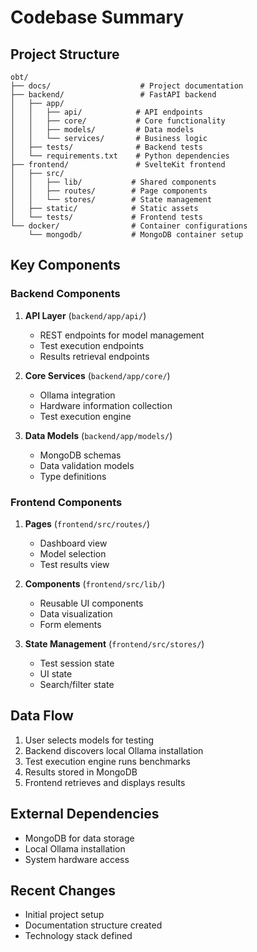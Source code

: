 # Codebase Summary

## Project Structure

```
obt/
├── docs/                    # Project documentation
├── backend/                 # FastAPI backend
│   ├── app/
│   │   ├── api/            # API endpoints
│   │   ├── core/           # Core functionality
│   │   ├── models/         # Data models
│   │   └── services/       # Business logic
│   ├── tests/              # Backend tests
│   └── requirements.txt    # Python dependencies
├── frontend/               # SvelteKit frontend
│   ├── src/
│   │   ├── lib/           # Shared components
│   │   ├── routes/        # Page components
│   │   └── stores/        # State management
│   ├── static/            # Static assets
│   └── tests/             # Frontend tests
└── docker/                # Container configurations
    └── mongodb/           # MongoDB container setup
```

## Key Components

### Backend Components
1. **API Layer** (`backend/app/api/`)
   - REST endpoints for model management
   - Test execution endpoints
   - Results retrieval endpoints

2. **Core Services** (`backend/app/core/`)
   - Ollama integration
   - Hardware information collection
   - Test execution engine

3. **Data Models** (`backend/app/models/`)
   - MongoDB schemas
   - Data validation models
   - Type definitions

### Frontend Components
1. **Pages** (`frontend/src/routes/`)
   - Dashboard view
   - Model selection
   - Test results view

2. **Components** (`frontend/src/lib/`)
   - Reusable UI components
   - Data visualization
   - Form elements

3. **State Management** (`frontend/src/stores/`)
   - Test session state
   - UI state
   - Search/filter state

## Data Flow
1. User selects models for testing
2. Backend discovers local Ollama installation
3. Test execution engine runs benchmarks
4. Results stored in MongoDB
5. Frontend retrieves and displays results

## External Dependencies
- MongoDB for data storage
- Local Ollama installation
- System hardware access

## Recent Changes
- Initial project setup
- Documentation structure created
- Technology stack defined
